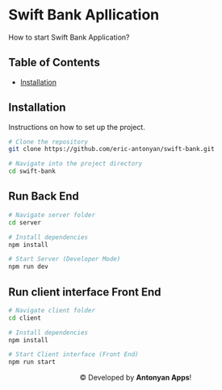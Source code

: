 # Swift Bank Apllication

How to start Swift Bank Application?

## Table of Contents

-   [Installation](#installation)

## Installation

Instructions on how to set up the project.

```bash
# Clone the repository
git clone https://github.com/eric-antonyan/swift-bank.git

# Navigate into the project directory
cd swift-bank
```

## Run Back End

```bash
# Navigate server folder
cd server

# Install dependencies
npm install

# Start Server (Developer Mode)
npm run dev
```

## Run client interface Front End

```bash
# Navigate client folder
cd client

# Install dependencies
npm install

# Start Client interface (Front End)
npm run start
```

<div align="center">
    &copy; Developed by <b>Antonyan Apps</b>!
</div>
